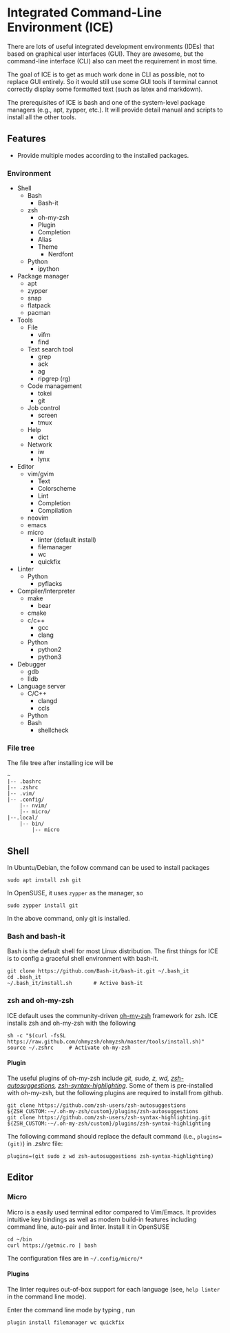 # Integrated Command-Line Environment (ICE)

There are lots of useful integrated development environments (IDEs) that based on graphical user interfaces (GUI).
They are awesome, but the command-line interface (CLI) also can meet the requirement in most time.

The goal of ICE is to get as much work done in CLI as possible, not to replace GUI entirely.
So it would still use some GUI tools if terminal cannot correctly display some formatted text (such as latex and markdown).

The prerequisites of ICE is bash and one of the system-level package managers (e.g., apt, zypper, etc.).
It will provide detail manual and scripts to install all the other tools.

## Features

- Provide multiple modes according to the installed packages.

### Environment

- Shell
    - Bash
        - Bash-it
    - zsh
        - oh-my-zsh
        - Plugin
        - Completion
        - Alias
        - Theme
            - Nerdfont
    - Python
        - ipython
- Package manager
    - apt
    - zypper
    - snap
    - flatpack
    - pacman
- Tools
    - File
        - vifm
        - find
    - Text search tool
        - grep
        - ack
        - ag
        - ripgrep (rg)
    - Code management
        - tokei
        - git
    - Job control
        - screen
        - tmux
    - Help
        - dict
    - Network
        - iw
        - lynx
- Editor
    - vim/gvim
        - Text
        - Colorscheme
        - Lint
        - Completion
        - Compilation
    - neovim
    - emacs
    - micro
        - linter (default install)
        - filemanager
        - wc
        - quickfix
- Linter
    - Python
        - pyflacks
- Compiler/Interpreter
    - make
        - bear
    - cmake
    - c/c++
        - gcc
        - clang
    - Python
        - python2
        - python3
- Debugger
    - gdb
    - lldb
- Language server
    - C/C++
        - clangd
        - ccls
    - Python
    - Bash
        - shellcheck
### File tree

The file tree after installing ice will be

	~
	|-- .bashrc
	|-- .zshrc
	|-- .vim/
	|-- .config/
		|-- nvim/
		|-- micro/
	|--.local/
		|-- bin/
			|-- micro


## Shell

In Ubuntu/Debian, the follow command can be used to install packages

    sudo apt install zsh git

In OpenSUSE, it uses `zypper` as the manager, so 

    sudo zypper install git

In the above command, only git is installed.

### Bash and bash-it

Bash is the default shell for most Linux distribution.
The first things for ICE is to config a graceful shell environment with bash-it.

    git clone https://github.com/Bash-it/bash-it.git ~/.bash_it
    cd .bash_it
    ~/.bash_it/install.sh       # Active bash-it

### zsh and oh-my-zsh

ICE default uses the community-driven [oh-my-zsh](https://ohmyz.sh/) framework for zsh.
ICE installs zsh and oh-my-zsh with the following

    sh -c "$(curl -fsSL https://raw.github.com/ohmyzsh/ohmyzsh/master/tools/install.sh)"
    source ~/.zshrc     # Activate oh-my-zsh

#### Plugin

The useful plugins of oh-my-zsh include *git, sudo, z, wd, [zsh-autosuggestions](https://github.com/zsh-users/zsh-autosuggestions), [zsh-syntax-highlighting](https://github.com/zsh-users/zsh-syntax-highlighting.git)*.
Some of them is pre-installed with oh-my-zsh, but the following plugins are required to install from github.

    git clone https://github.com/zsh-users/zsh-autosuggestions ${ZSH_CUSTOM:-~/.oh-my-zsh/custom}/plugins/zsh-autosuggestions
    git clone https://github.com/zsh-users/zsh-syntax-highlighting.git ${ZSH_CUSTOM:-~/.oh-my-zsh/custom}/plugins/zsh-syntax-highlighting

The following command should replace the default command (i.e., `plugins=(git)`) in *.zshrc* file:

    plugins=(git sudo z wd zsh-autosuggestions zsh-syntax-highlighting)

## Editor

### Micro

Micro is a easily used terminal editor compared to Vim/Emacs.
It provides intuitive key bindings as well as modern build-in features including command line, auto-pair and linter.
Install it in OpenSUSE

	cd ~/bin
	curl https://getmic.ro | bash

The configuration files are in `~/.config/micro/*`

#### Plugins

The linter requires out-of-box support for each language (see, `help linter` in the command line mode).

Enter the command line mode by typing <C-e>, run

	plugin install filemanager wc quickfix
